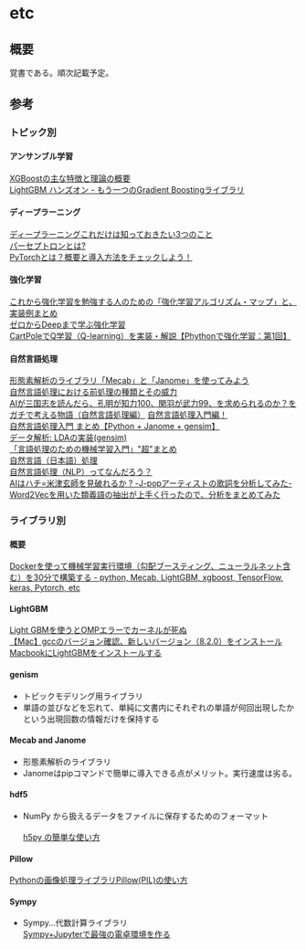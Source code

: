 # etc

## 概要
覚書である。順次記載予定。  


## 参考

### トピック別

#### アンサンブル学習
[XGBoostの主な特徴と理論の概要](https://qiita.com/yh0sh/items/1df89b12a8dcd15bd5aa)  
[LightGBM ハンズオン - もう一つのGradient Boostingライブラリ](https://qiita.com/TomokIshii/items/3729c1b9c658cc48b5cb)  

#### ディープラーニング
[ディープラーニングこれだけは知っておきたい3つのこと](https://jp.mathworks.com/discovery/deep-learning.html)  
[パーセプトロンとは?](https://qiita.com/nishiy-k/items/1e795f92a99422d4ba7b)  
[PyTorchとは？概要と導入方法をチェックしよう！](https://www.sejuku.net/blog/64175)  

#### 強化学習
[これから強化学習を勉強する人のための「強化学習アルゴリズム・マップ」と、実装例まとめ](https://qiita.com/sugulu/items/3c7d6cbe600d455e853b)  
[ゼロからDeepまで学ぶ強化学習](https://qiita.com/icoxfog417/items/242439ecd1a477ece312)  
[CartPoleでQ学習（Q-learning）を実装・解説【Phythonで強化学習：第1回】](http://neuro-educator.com/rl1/)  

#### 自然言語処理
[形態素解析のライブラリ「Mecab」と「Janome」を使ってみよう](https://ushinji.hatenablog.com/entry/2017/11/23/161031)  
[自然言語処理における前処理の種類とその威力](https://qiita.com/Hironsan/items/2466fe0f344115aff177)  
[AIが三国志を読んだら、孔明が知力100、関羽が武力99、を求められるのか？をガチで考える物語（自然言語処理編）](https://qiita.com/youwht/items/92056e63498c36de4e3b) 
[自然言語処理入門編！](https://qiita.com/cr-fun/items/cc82a85c572daac0b5c5)   
[自然言語処理入門 まとめ【Python + Janome + gensim】](https://qiita.com/kodera123/items/a5921cbcd18b9a309787)  
[データ解析: LDAの実装(gensim)](https://openbook4.me/projects/193/sections/1154)  
[「言語処理のための機械学習入門」"超"まとめ](https://qiita.com/yuyasat/items/66d057b1b91722c85aa3)  
[自然言語（日本語）処理](http://www.sist.ac.jp/~kanakubo/research/natural_language_processing.html)  
[自然言語処理（NLP）ってなんだろう？](https://qiita.com/MahoTakara/items/b3d719ed1a3665730826)  
[AIはハチ=米津玄師を見破れるか ? -J-popアーティストの歌詞を分析してみた-](https://qiita.com/kazuya-n/items/0a2fe586716c925055d1)  
[Word2Vecを用いた類義語の抽出が上手く行ったので、分析をまとめてみた](https://qiita.com/To_Murakami/items/cc225e7c9cd9c0ab641e)


### ライブラリ別

#### 概要
[Dockerを使って機械学習実行環境（勾配ブースティング、ニューラルネット含む）を30分で構築する - python, Mecab, LightGBM, xgboost, TensorFlow, keras, Pytorch, etc](https://www.takapy.work/entry/2019/04/07/134433)  

#### LightGBM
[Light GBMを使うとOMPエラーでカーネルが死ぬ](https://haltaro.github.io/2018/06/22/dead-kernel-lgbm)  
[【Mac】gccのバージョン確認、新しいバージョン（8.2.0）をインストール](https://qiita.com/aki-takano/items/0152a3ab4a615cfef9bc)  
[MacbookにLightGBMをインストールする](https://ymegane88.hatenablog.com/entry/2018/12/13/005342)  

#### genism
- トピックモデリング用ライブラリ
- 単語の並びなどを忘れて、単純に文書内にそれぞれの単語が何回出現したかという出現回数の情報だけを保持する  

#### Mecab and Janome
- 形態素解析のライブラリ
- Janomeはpipコマンドで簡単に導入できる点がメリット。実行速度は劣る。

#### hdf5
- NumPy から扱えるデータをファイルに保存するためのフォーマット<br><br>
[h5py の簡単な使い方](https://www.qoosky.io/techs/861b4ae419)  

#### Pillow
[Pythonの画像処理ライブラリPillow(PIL)の使い方](https://note.nkmk.me/python-pillow-basic/)

#### Sympy
- Sympy...代数計算ライブラリ  
[Sympy+Jupyterで最強の電卓環境を作る](https://qiita.com/pashango2/items/500d23c8f43784b54315)  
